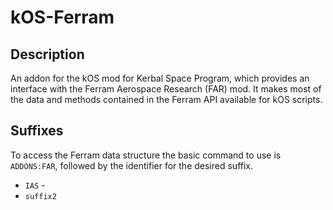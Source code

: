 # kOS-Ferram

## Description
An addon for the kOS mod for Kerbal Space Program, which provides an interface with the Ferram Aerospace Research (FAR) mod.
It makes most of the data and methods contained in the Ferram API available for kOS scripts.


## Suffixes

To access the Ferram data structure the basic command to use is `ADDONS:FAR`, followed by the identifier for the desired suffix.

- `IAS` - 
- `suffix2`
